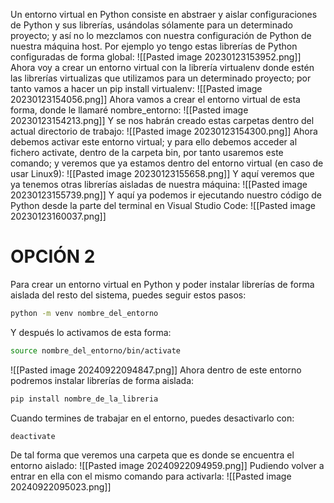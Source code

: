 Un entorno virtual en Python consiste en abstraer y aislar configuraciones de Python y sus librerías, usándolas sólamente para un determinado proyecto; y así no lo mezclamos con nuestra configuración de Python de nuestra máquina host. Por ejemplo yo tengo estas librerías de Python configuradas de forma global:
![[Pasted image 20230123153952.png]]
Ahora voy a crear un entorno virtual con la librería virtualenv donde estén las librerías virtualizas que utilizamos para un determinado proyecto; por tanto vamos a hacer un pip install virtualenv:
![[Pasted image 20230123154056.png]]
Ahora vamos a crear el entorno virtual de esta forma, donde le llamaré nombre_entorno:
![[Pasted image 20230123154213.png]]
Y se nos habrán creado estas carpetas dentro del actual directorio de trabajo:
![[Pasted image 20230123154300.png]]
Ahora debemos activar este entorno virtual; y para ello debemos acceder al fichero activate, dentro de la carpeta bin, por tanto usaremos este comando; y veremos que ya estamos dentro del entorno virtual  (en caso de usar Linux9):
![[Pasted image 20230123155658.png]]
Y aquí veremos que ya tenemos otras librerías aisladas de nuestra máquina:
![[Pasted image 20230123155739.png]]
Y aquí ya podemos ir ejecutando nuestro código de Python desde la parte del terminal en Visual Studio Code:
![[Pasted image 20230123160037.png]]
# OPCIÓN 2
Para crear un entorno virtual en Python y poder instalar librerías de forma aislada del resto del sistema, puedes seguir estos pasos:
```bash
python -m venv nombre_del_entorno
```
Y después lo activamos de esta forma:
```bash
source nombre_del_entorno/bin/activate
```
![[Pasted image 20240922094847.png]]
Ahora dentro de este entorno podremos instalar librerías de forma aislada:
```bash
pip install nombre_de_la_libreria
```
Cuando termines de trabajar en el entorno, puedes desactivarlo con:
```bash
deactivate
```
De tal forma que veremos una carpeta que es donde se encuentra el entorno aislado:
![[Pasted image 20240922094959.png]]
Pudiendo volver a entrar en ella con el mismo comando para activarla:
![[Pasted image 20240922095023.png]]
